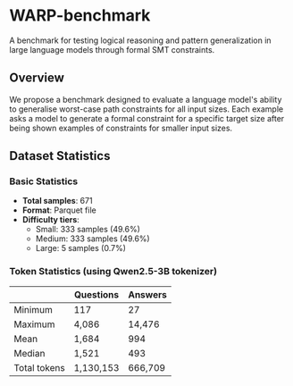 # WARP-benchmark

A benchmark for testing logical reasoning and pattern generalization in large language models through formal SMT constraints.

## Overview

We propose a benchmark designed to evaluate a language model's ability to generalise worst-case path constraints for all input sizes. Each example asks a model to generate a formal constraint for a specific target size after being shown examples of constraints for smaller input sizes.

## Dataset Statistics

### Basic Statistics
- **Total samples**: 671
- **Format**: Parquet file
- **Difficulty tiers**:
  - Small: 333 samples (49.6%)
  - Medium: 333 samples (49.6%)
  - Large: 5 samples (0.7%)

### Token Statistics (using Qwen2.5-3B tokenizer)
|                | Questions | Answers |
|----------------|-----------|---------|
| Minimum        | 117       | 27      |
| Maximum        | 4,086     | 14,476  |
| Mean           | 1,684     | 994     |
| Median         | 1,521     | 493     |
| Total tokens   | 1,130,153 | 666,709 |

### Target N Distribution
- Range: 5 to 30
- Mean: 19.9
- Median: 20
- Unique values: 25 different values

### Examples Per Question
- Range: 3 to 18 examples
- Mean: 6.7
- Median: 6
- Most common: 3 examples (168 questions)

## Dataset Structure

Each example in the dataset follows this structure:

- **Question**: A prompt showing examples of constraints for smaller input sizes N, asking for constraints at target N
- **Answer**: The formal constraint for the target size
- **Constants**: Variable declarations for the target size
- **Tier**: Difficulty level ("small", "medium", or "large")

Example question format:
```
Given the following examples of constraints for increasing input sizes:
N=3: (assert (and (and ...)))
N=4: (assert (and (and ...)))
...
What is the constraint for N={target}?
```

## Dataset Creation

The dataset is generated from SMT2 files using the following process:

1. **Discovery**: Finds SMT2 files following the naming pattern `{prefix}.{problem}_{number}.smt2`
2. **Combination Generation**: For each problem and target N value, generates combinations of smaller N values to use as examples
3. **Prompt Construction**: Creates prompts with selected examples and targets, ensuring they fit within token limits
4. **Difficulty Assignment**: Assigns difficulty tiers based on the "jump" between example N and target N:
   - Small: ≤ 5
   - Medium: 6-15
   - Large: > 15
5. **Balanced Sampling**: Uses reservoir sampling to balance the dataset across difficulty tiers

## Dataset Profiling

Use the included profiler to analyze the dataset:

```bash
python profiler.py dataset.parquet --visualize
```

This will generate comprehensive statistics and visualizations about token lengths, difficulty distribution, and other metrics.

## Dependencies

- pandas
- pyarrow
- transformers (Qwen2.5-3B tokenizer)
- tqdm
- matplotlib (for visualization)
- seaborn (for visualization)
